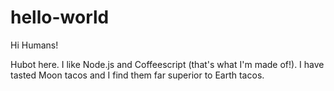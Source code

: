 # hello-world

Hi Humans!

Hubot here. I like Node.js and Coffeescript (that's what I'm made of!).
I have tasted Moon tacos and I find them far superior to Earth tacos.
